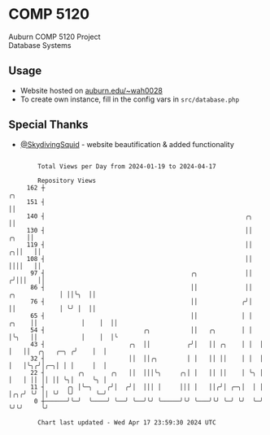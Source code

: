 # COMP 5120
Auburn COMP 5120 Project  
Database Systems

## Usage
- Website hosted on [auburn.edu/~wah0028](https://webhome.auburn.edu/~wah0028/)
- To create own instance, fill in the config vars in `src/database.php`

## Special Thanks
- [@SkydivingSquid](https://github.com/SkydivingSquid) - website beautification & added functionality

```

        Total Views per Day from 2024-01-19 to 2024-04-17

        Repository Views
     162 ┼                                                                                       ╭╮
     151 ┤                                                                                       ││
     140 ┤                                                       ╭╮                              ││
     130 ┤                                                       ││                         ╭╮   ││
     119 ┤                                                       ││                       ╭╮││   ││
     108 ┤                                                       ││                       ││││   ││
      97 ┤                                        ╭╮             ││                      ╭╯│││   ││
      86 ┤                                        ││             ││        ╭╮            │ ││╰╮  ││
      76 ┤                                        ││            ╭╯│        ││            │ ╰╯ │  ││
      65 ┤                                        ││            │ │  ╭╮    ││            │    │  ││
      54 ┤                           ╭╮           ││   ╭╮       │ │  │╰╮   ││            │    │  │╰
      43 ┤                       ╭╮  ││          ╭╯│   ││ ╭╮    │ │  │ │   ││  ╭╮   ╭─╮ ╭╯    │  │
      32 ┤                       ││  ││╭╮        │ │   ││ ││    │ │  │ │   │╰╮╭╯│╭─╮│ │ │     │  │
      22 ┤         ╭╮       ╭╮   ││  │││╰╮     ╭╮│ │   ││ ││    │ ╰╮ │ │   │ ││ ││ ││ ╰╮│     ╰╮ │
      11 ┤      ╭╮ │╰─╮    ╭╯│  ╭╯│  │││ │     │││ │   ││╭╯│ ╭─╮│  │ │ │╭╮╭╯ ╰╯ ││ ╰╯  ╰╯      ╰─╯
       0 ┼──────╯╰─╯  ╰────╯ ╰──╯ ╰──╯╰╯ ╰─────╯╰╯ ╰───╯╰╯ ╰─╯ ╰╯  ╰─╯ ╰╯╰╯     ╰╯

        Chart last updated - Wed Apr 17 23:59:30 2024 UTC
        
```
